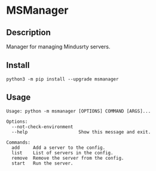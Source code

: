 # MSManager
## Description
Manager for managing Mindusrty servers.
## Install
```shell
python3 -m pip install --upgrade msmanager
```
## Usage
```shell
Usage: python -m msmanager [OPTIONS] COMMAND [ARGS]...

Options:
  --not-check-environment
  --help                   Show this message and exit.

Commands:
  add     Add a server to the config.
  list    List of servers in the config.
  remove  Remove the server from the config.
  start   Run the server.
```
